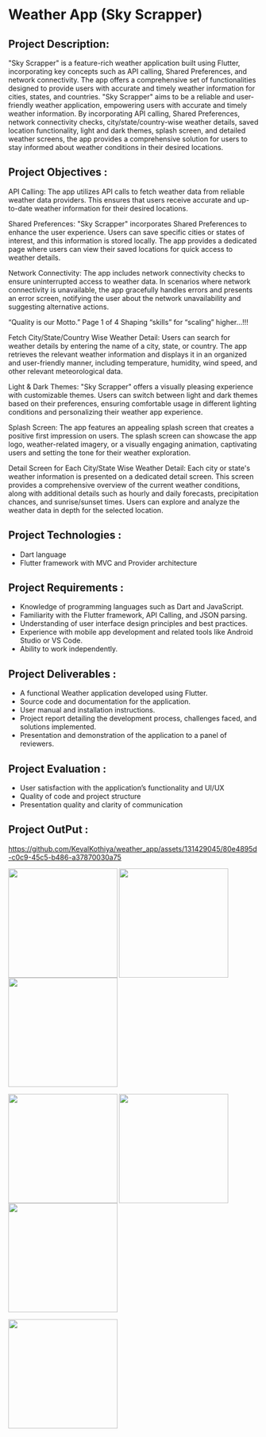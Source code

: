 # Weather App (Sky Scrapper)

## Project Description:

"Sky Scrapper" is a feature-rich weather application built using Flutter, incorporating key
concepts such as API calling, Shared Preferences, and network connectivity. The app offers a
comprehensive set of functionalities designed to provide users with accurate and timely weather
information for cities, states, and countries.
"Sky Scrapper" aims to be a reliable and user-friendly weather application, empowering users
with accurate and timely weather information. By incorporating API calling, Shared Preferences,
network connectivity checks, city/state/country-wise weather details, saved location
functionality, light and dark themes, splash screen, and detailed weather screens, the app
provides a comprehensive solution for users to stay informed about weather conditions in their
desired locations.

## Project Objectives :

API Calling: The app utilizes API calls to fetch weather data from reliable weather data
providers. This ensures that users receive accurate and up-to-date weather information for their
desired locations.

Shared Preferences: "Sky Scrapper" incorporates Shared Preferences to enhance the user
experience. Users can save specific cities or states of interest, and this information is stored
locally. The app provides a dedicated page where users can view their saved locations for quick
access to weather details.

Network Connectivity: The app includes network connectivity checks to ensure uninterrupted
access to weather data. In scenarios where network connectivity is unavailable, the app
gracefully handles errors and presents an error screen, notifying the user about the network
unavailability and suggesting alternative actions.

“Quality is our Motto.” Page 1 of 4 Shaping “skills” for “scaling” higher...!!!

Fetch City/State/Country Wise Weather Detail: Users can search for weather details by
entering the name of a city, state, or country. The app retrieves the relevant weather information
and displays it in an organized and user-friendly manner, including temperature, humidity, wind
speed, and other relevant meteorological data.

Light & Dark Themes: "Sky Scrapper" offers a visually pleasing experience with customizable
themes. Users can switch between light and dark themes based on their preferences, ensuring
comfortable usage in different lighting conditions and personalizing their weather app
experience.

Splash Screen: The app features an appealing splash screen that creates a positive first
impression on users. The splash screen can showcase the app logo, weather-related imagery, or a
visually engaging animation, captivating users and setting the tone for their weather exploration.

Detail Screen for Each City/State Wise Weather Detail: Each city or state's weather
information is presented on a dedicated detail screen. This screen provides a comprehensive
overview of the current weather conditions, along with additional details such as hourly and
daily forecasts, precipitation chances, and sunrise/sunset times. Users can explore and analyze
the weather data in depth for the selected location.

## Project Technologies :

- Dart language
- Flutter framework with MVC and Provider architecture

## Project Requirements :

- Knowledge of programming languages such as Dart and JavaScript.
- Familiarity with the Flutter framework, API Calling, and JSON parsing.
- Understanding of user interface design principles and best practices.
- Experience with mobile app development and related tools like Android Studio or VS Code.
- Ability to work independently.

## Project Deliverables :

- A functional Weather application developed using Flutter.
- Source code and documentation for the application.
- User manual and installation instructions.
- Project report detailing the development process, challenges faced, and solutions implemented.
- Presentation and demonstration of the application to a panel of reviewers.


## Project Evaluation :

- User satisfaction with the application’s functionality and UI/UX
- Quality of code and project structure
- Presentation quality and clarity of communication


## Project OutPut :




https://github.com/KevalKothiya/weather_app/assets/131429045/80e4895d-c0c9-45c5-b486-a37870030a75



<p>
<img align="left" src="https://github.com/KevalKothiya/weather_app/assets/131429045/dfc0ec00-68e7-429c-b164-8c3a91bbfe7d" width="220px">
<img align="left" src="https://github.com/KevalKothiya/weather_app/assets/131429045/32169586-1b05-4e8e-a6f4-8abb015f1bde" width="220px">
<img src="https://github.com/KevalKothiya/weather_app/assets/131429045/c940fda8-ba4a-4390-bd06-f5351a1eae77" width="220px"> </p>

<p>

<img align="left" src="https://github.com/KevalKothiya/weather_app/assets/131429045/c74630a2-fa8a-4aab-b5b8-3e053fa2ccbf" width="220px">
<img align="left" src="https://github.com/KevalKothiya/weather_app/assets/131429045/85759696-72c5-4f95-b8f8-d3abfce9253f" width="220px">
<img src="https://github.com/KevalKothiya/weather_app/assets/131429045/f77b5d04-872b-48d2-afad-5d621a510348" width="220px"> </p>

<p>

<img align="left" src="https://github.com/KevalKothiya/weather_app/assets/131429045/a35ecf6f-9486-4f14-a479-fb31246af4cc" width="220px">
  </p>


